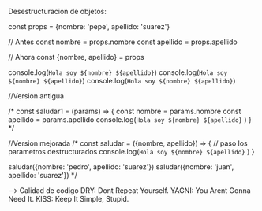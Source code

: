 Desestructuracion de objetos:

const props = {nombre: 'pepe', apellido: 'suarez'}

// Antes
const nombre = props.nombre
const apellido = props.apellido

// Ahora
const {nombre, apellido} = props

console.log(`Hola soy ${nombre} ${apellido}`)
console.log(`Hola soy ${nombre} ${apellido}`)
console.log(`Hola soy ${nombre} ${apellido}`)

//Version antigua

/* const saludar1 = (params) => {
    const nombre = params.nombre
    const apellido = params.apellido
    console.log(`Hola soy ${nombre} ${apellido}` )
} */

//Version mejorada
/* const saludar = ({nombre, apellido}) => {
    // paso los parametros destructurados
    console.log(`Hola soy ${nombre} ${apellido}` )
}
  

saludar({nombre: 'pedro', apellido: 'suarez'})
saludar({nombre: 'juan', apellido: 'suarez'}) */

--> Calidad de codigo
DRY: Dont Repeat Yourself.
YAGNI: You Arent Gonna Need It.
KISS: Keep It Simple, Stupid.
